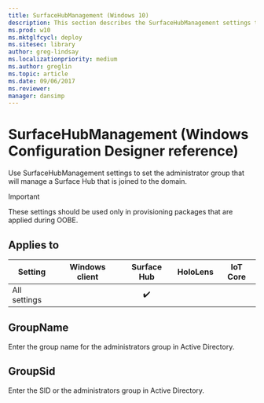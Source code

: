 ```yaml
---
title: SurfaceHubManagement (Windows 10)
description: This section describes the SurfaceHubManagement settings that you can configure in provisioning packages for Windows 10 using Windows Configuration Designer.
ms.prod: w10
ms.mktglfcycl: deploy
ms.sitesec: library
author: greg-lindsay
ms.localizationpriority: medium
ms.author: greglin
ms.topic: article
ms.date: 09/06/2017
ms.reviewer: 
manager: dansimp
---
```


# SurfaceHubManagement (Windows Configuration Designer reference)

Use SurfaceHubManagement settings to set the administrator group that will manage a Surface Hub that is joined to the domain.

>[!IMPORTANT]
>These settings should be used only in provisioning packages that are applied during OOBE.



## Applies to

| Setting   | Windows client | Surface Hub | HoloLens | IoT Core |
| --- | :---: | :---: | :---: | :---: | 
| All settings |   | ✔️ |  |   |


## GroupName

Enter the group name for the administrators group in Active Directory.

## GroupSid

Enter the SID or the administrators group in Active Directory.

